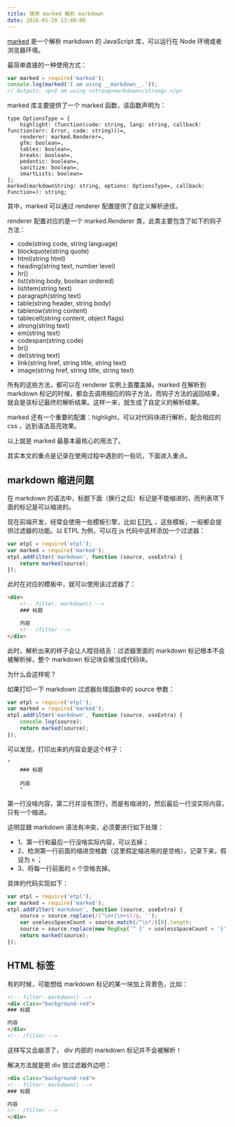 ```yaml
---
title: 使用 marked 解析 markdown
date: 2016-05-20 13:49:00
---
```


[marked](https://github.com/chjj/marked) 是一个解析 markdown 的 JavaScript 库，可以运行在 Node 环境或者浏览器环境。

最简单直接的一种使用方式：

```js
var marked = require('marked');
console.log(marked('I am using __markdown__.'));
// Outputs: <p>I am using <strong>markdown</strong>.</p>
```
<!-- more -->

marked 库主要提供了一个 marked 函数，该函数声明为：

```
type OptionsType = {
    highlight: (function(code: string, lang: string, callback: function(err: Error, code: string)))=,
    renderer: marked.Renderer=,
    gfm: boolean=,
    tables: boolean=,
    breaks: boolean=,
    pedantic: boolean=,
    sanitize: boolean=,
    smartLists: boolean=
};
marked(markdownString: string, options: OptionsType=, callback: Function=): string;
```

其中，marked 可以通过 renderer 配置提供了自定义解析途径。

renderer 配置对应的是一个 marked.Renderer 类，此类主要包含了如下的钩子方法：

- code(string code, string language)
- blockquote(string quote)
- html(string html)
- heading(string text, number level)
- hr()
- list(string body, boolean ordered)
- listitem(string text)
- paragraph(string text)
- table(string header, string body)
- tablerow(string content)
- tablecell(string content, object flags)
- strong(string text)
- em(string text)
- codespan(string code)
- br()
- del(string text)
- link(string href, string title, string text)
- image(string href, string title, string text)

所有的这些方法，都可以在 renderer 实例上面覆盖掉。marked 在解析到 markdown 标记的时候，都会去调用相应的钩子方法，而钩子方法的返回结果，就会是该标记最终的解析结果。这样一来，就生成了自定义的解析结果。

marked 还有一个重要的配置：highlight，可以对代码块进行解析，配合相应的 css ，达到语法高亮效果。

以上就是 marked 最基本最核心的用法了。

其实本文的重点是记录在使用过程中遇到的一些坑，下面进入重点。

## markdown 缩进问题

在 markdown 的语法中，标题下面（换行之后）标记是不能缩进的，而列表项下面的标记是可以缩进的。

现在前端开发，经常会使用一些模板引擎，比如 [ETPL](https://github.com/ecomfe/etpl) ，这些模板，一般都会提供过滤器的功能。以 ETPL 为例，可以在 js 代码中这样添加一个过滤器：

```js
var etpl = require('etpl');
var marked = require('marked');
etpl.addFilter('markdown', function (source, useExtra) {
    return marked(source);
});
```

此时在对应的模板中，就可以使用该过滤器了：

```html
<div>
    <!-- filter: markdown() -->
    ### 标题

    内容
    <!-- /filter -->
</div>
```

此时，解析出来的样子会让人瞠目结舌：过滤器里面的 markdown 标记根本不会被解析掉，整个 markdown 标记块会被当成代码块。

为什么会这样呢？

如果打印一下 markdown 过滤器处理函数中的 source 参数：

```js
var etpl = require('etpl');
var marked = require('marked');
etpl.addFilter('markdown', function (source, useExtra) {
    console.log(source);
    return marked(source);
});
```

可以发现，打印出来的内容会是这个样子：

```
"
    ### 标题

    内容
    "
```

第一行没啥内容，第二行并没有顶行，而是有缩进的，然后最后一行没实际内容，只有一个缩进。

这明显跟 markdown 语法有冲突，必须要进行如下处理：

* 1、第一行和最后一行没啥实际内容，可以去掉；
* 2、检测第一行前面的缩进空格数（这里假定缩进用的是空格），记录下来，假设为 `n` ；
* 3、将每一行前面的 `n` 个空格去掉。

具体的代码实现如下：

```js
var etpl = require('etpl');
var marked = require('marked');
etpl.addFilter('markdown', function (source, useExtra) {
    source = source.replace(/(^\n+|\n+$)/g, '');
    var uselessSpaceCount = source.match(/^\s*/)[0].length;
    source = source.replace(new RegExp('^ {' + uselessSpaceCount + '}', 'gm'), '');
    return marked(source);
});
```

## HTML 标签

有的时候，可能想给 markdown 标记的某一块加上背景色，比如：

```html
<!-- filter: markdown() -->
<div class="background-red">
### 标题

内容
</div>
<!-- /filter -->
```

这样写又会崩溃了， div 内部的 markdown 标记并不会被解析！

解决方法就是把 div 放过滤器外边吧：

```html
<div class="background-red">
<!-- filter: markdown() -->
### 标题

内容
<!-- /filter -->
</div>
```
